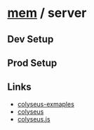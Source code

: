 # [mem](https://github.com/BroProducts/mem) / server

## Dev Setup

## Prod Setup

## Links
- [colyseus-exmaples](colyseus-examples)
- [colyseus](https://github.com/gamestdio/colyseus)
- [colyseus.js](https://github.com/gamestdio/colyseus.js)
